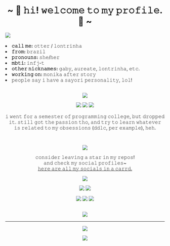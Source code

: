 <body>
<h1 align="center">~ 🦦 𝚑𝚒! 𝚠𝚎𝚕𝚌𝚘𝚖𝚎 𝚝𝚘 𝚖𝚢 𝚙𝚛𝚘𝚏𝚒𝚕𝚎. 🦦 ~</h1>
<div>
<a href="https://www.linkpicture.com/view.php?img=LPic62a68f7261b962108652844"><img src="https://www.linkpicture.com/q/Lontrinha-banner.jpg" type="image"></a> <br><br>
<li>
<b>𝚌𝚊𝚕𝚕 𝚖𝚎:</b> 𝚘𝚝𝚝𝚎𝚛 / 𝚕𝚘𝚗𝚝𝚛𝚒𝚗𝚑𝚊
</li>
<li>
<b>𝚏𝚛𝚘𝚖:</b> 𝚋𝚛𝚊𝚣𝚒𝚕
</li>
<li>
<b>𝚙𝚛𝚘𝚗𝚘𝚞𝚗𝚜:</b> 𝚜𝚑𝚎/𝚑𝚎𝚛
</li>
<li>
<b>𝚖𝚋𝚝𝚒:</b> 𝚒𝚗𝚏𝚓-𝚝
</li>
<li>
<b>𝚘𝚝𝚑𝚎𝚛 𝚗𝚒𝚌𝚔𝚗𝚊𝚖𝚎𝚜:</b> 𝚐𝚊𝚋𝚢, 𝚊𝚞𝚛𝚎𝚊𝚝𝚎, 𝚕𝚘𝚗𝚝𝚛𝚒𝚗𝚑𝚊, 𝚎𝚝𝚌.
</li>
<li>
<b>𝚠𝚘𝚛𝚔𝚒𝚗𝚐 𝚘𝚗:</b> 𝚖𝚘𝚗𝚒𝚔𝚊 𝚊𝚏𝚝𝚎𝚛 𝚜𝚝𝚘𝚛𝚢
</li>
<li>
𝚙𝚎𝚘𝚙𝚕𝚎 𝚜𝚊𝚢 𝚒 𝚑𝚊𝚟𝚎 𝚊 𝚜𝚊𝚢𝚘𝚛𝚒 𝚙𝚎𝚛𝚜𝚘𝚗𝚊𝚕𝚒𝚝𝚢, 𝚕𝚘𝚕!
</li>
<br>
</div>
<div>
<p align="center"><a href="https://www.linkpicture.com/view.php?img=LPic62a690c7285271065973265"><img src="https://www.linkpicture.com/q/4Overlays.png" type="image"></a><br></p>
<p>
</div>
<div>
<p align="center"><img src="https://img.shields.io/badge/python-3670A0?style=for-the-badge&logo=python&logoColor=ffdd54"/> <img src="https://img.shields.io/badge/github-%23121011.svg?style=for-the-badge&logo=github&logoColor=white"/> <img src="https://img.shields.io/badge/Atom-%2366595C.svg?style=for-the-badge&logo=atom&logoColor=white"/><br><br>
𝚒 𝚠𝚎𝚗𝚝 𝚏𝚘𝚛 𝚊 𝚜𝚎𝚖𝚎𝚜𝚝𝚎𝚛 𝚘𝚏 𝚙𝚛𝚘𝚐𝚛𝚊𝚖𝚖𝚒𝚗𝚐 𝚌𝚘𝚕𝚕𝚎𝚐𝚎, 𝚋𝚞𝚝 𝚍𝚛𝚘𝚙𝚙𝚎𝚍 𝚒𝚝. 𝚜𝚝𝚒𝚕𝚕 𝚐𝚘𝚝 𝚝𝚑𝚎 𝚙𝚊𝚜𝚜𝚒𝚘𝚗 𝚝𝚑𝚘, 𝚊𝚗𝚍 𝚝𝚛𝚢 𝚝𝚘 𝚕𝚎𝚊𝚛𝚗 𝚠𝚑𝚊𝚝𝚎𝚟𝚎𝚛 𝚒𝚜 𝚛𝚎𝚕𝚊𝚝𝚎𝚍 𝚝𝚘 𝚖𝚢 𝚘𝚋𝚜𝚎𝚜𝚜𝚒𝚘𝚗𝚜 (𝚍𝚍𝚕𝚌, 𝚙𝚎𝚛 𝚎𝚡𝚊𝚖𝚙𝚕𝚎), 𝚑𝚎𝚑.
</p>
<br>
<p align="center"><a href="https://www.linkpicture.com/view.php?img=LPic62a690c7285271065973265"><img src="https://www.linkpicture.com/q/51Overlays.png" type="image"></a> </p>
<p align="center">𝚌𝚘𝚗𝚜𝚒𝚍𝚎𝚛 𝚕𝚎𝚊𝚟𝚒𝚗𝚐 𝚊 𝚜𝚝𝚊𝚛 𝚒𝚗 𝚖𝚢 𝚛𝚎𝚙𝚘𝚜!<br>
𝚊𝚗𝚍 𝚌𝚑𝚎𝚌𝚔 𝚖𝚢 𝚜𝚘𝚌𝚒𝚊𝚕 𝚙𝚛𝚘𝚏𝚒𝚕𝚎𝚜~<br>
<a href=https://your-otter-friend.carrd.co/>𝚑𝚎𝚛𝚎 𝚊𝚛𝚎 𝚊𝚕𝚕 𝚖𝚢 𝚜𝚘𝚌𝚒𝚊𝚕𝚜 𝚒𝚗 𝚊 𝚌𝚊𝚛𝚛𝚍.</a>
</p>
<p align="center"><a href="https://ko-fi.com/X7X3CTDJH."target="_blank"><img src="https://ko-fi.com/img/githubbutton_sm.svg"/><br>
<p align="center"><a href="https://open.spotify.com/user/aureate." target="_blank"><img src="https://img.shields.io/badge/Spotify-1ED760?style=for-the-badge&logo=spotify&logoColor=white"/></a> <a href="https://discord.gg/suuz4CUWSp" target="_blank"><img src="https://img.shields.io/badge/%3Cwork corner%3E-%237289DA.svg?style=for-the-badge&logo=discord&logoColor=white"/></a></p> <p align="center"><a href="https://www.reddit.com/user/my-otter-self" target="_blank"><img src="https://img.shields.io/badge/Reddit-FF4500?style=for-the-badge&logo=reddit&logoColor=white"/></a> <a href="https://www.tiktok.com/@touchyourhearttwice" target="_blank"><img src="https://img.shields.io/badge/TikTok-%23000000.svg?style=for-the-badge&logo=TikTok&logoColor=white"/></a> <a href="mailto:otter@mon.icu" target="_blank"><img src="https://img.shields.io/badge/Gmail-D14836?style=for-the-badge&logo=gmail&logoColor=white"/></a></p>
</div>
<br>
<div>
<div align="center">
<a href="https://www.linkpicture.com/view.php?img=LPic62a68eb09839234223738"><img src="https://www.linkpicture.com/q/Screens.png" type="image"></a><br>
</div>
<hr>
</div>
</div>
</body>
<p align="center"><img src="https://github-readme-stats.vercel.app/api?username=my-otter-self&show_icons=true&theme=dark&title_color=purple&icon_color=purple&border=purple"/></p>

<p align="center"><a href="https://discord.com/users/190511633636917248"><img src="https://lanyard.cnrad.dev/api/190511633636917248"/></p>
